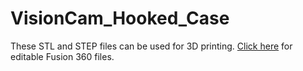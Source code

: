 # VisionCam_Hooked_Case

These STL and STEP files can be used for 3D printing. [Click here](http://a360.co/2h9ZONA) for editable Fusion 360 files.
